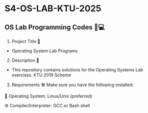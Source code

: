# S4-OS-LAB-KTU-2025

## OS Lab Programming Codes 🚀💻

1. Project Title 🎯

- Operating System Lab Programs

2. Description 📖

- This repository contains solutions for the Operating Systems Lab exercises.
KTU 2019 Scheme

3. Requirements 🛠️
Make sure you have the following installed:

🐧 Operating System: Linux/Unix (preferred) 

⚙️ Compiler/Interpreter: GCC or Bash shell 
